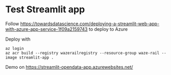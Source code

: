 # Test Streamlit app

Follow https://towardsdatascience.com/deploying-a-streamlit-web-app-with-azure-app-service-1f09a2159743 to deploy to Azure

Deploy with

```
az login
az acr build --registry wazerailregistry --resource-group waze-rail --image streamlit-app .
```

Demo on https://streamlit-opendata-app.azurewebsites.net/
